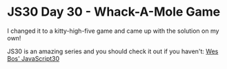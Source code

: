 # JS30 Day 30 - Whack-A-Mole Game

I changed it to a kitty-high-five game and came up with the solution on my own!

JS30 is an amazing series and you should check it out if you haven't: [Wes Bos' JavaScript30](https://javascript30.com/)

